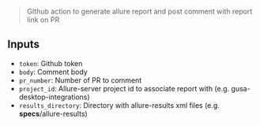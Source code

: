 > GIthub action to generate allure report and post comment with report link on PR

## Inputs
- `token`: Github token
- `body`: Comment body
- `pr_number`: Number of PR to comment
- `project_id`: Allure-server project id to associate report with (e.g. gusa-desktop-integrations)
- `results_directory`: Directory with allure-results xml files (e.g. __specs__/allure-results)
  